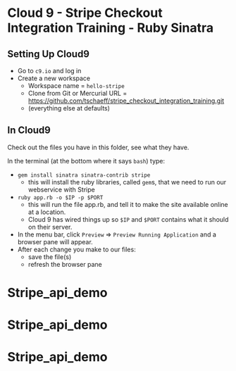 # Cloud 9 - Stripe Checkout Integration Training - Ruby Sinatra

## Setting Up Cloud9
- Go to `c9.io` and log in
- Create a new workspace
  - Workspace name = `hello-stripe`
  - Clone from Git or Mercurial URL = https://github.com/tschaeff/stripe_checkout_integration_training.git
  - (everything else at defaults)


## In Cloud9
Check out the files you have in this folder, see what they have.

In the terminal (at the bottom where it says `bash`) type:
- `gem install sinatra sinatra-contrib stripe`
  - this will install the ruby libraries, called `gem`s, that we need to run our webservice with Stripe
- `ruby app.rb -o $IP -p $PORT`
  - this will run the file app.rb, and tell it to make the site available online at a location.
  - Cloud 9 has wired things up so `$IP` and `$PORT` contains what it should on their server.
- In the menu bar, click `Preview` => `Preview Running Application` and a browser pane will appear.
- After each change you make to our files:
  - save the file(s)
  - refresh the browser pane
# Stripe_api_demo
# Stripe_api_demo
# Stripe_api_demo
